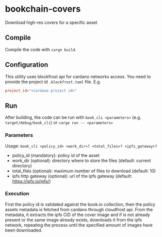 
# bookchain-covers

Download high-res covers for a specific asset

## Compile

Compile the code with `cargo build`.

## Configuration

This utility uses blockfrost api for cardano networks access.
You need to provide the project id  `.blockfrost.toml` file.
E.g.

```toml
project_id="<cardano project id>"
```

## Run

After building, the code can be run with `book_cli <parameters>` (e.g. `target/debug/book_cli`) or `cargo run -- <parameters>`

### Parameters

Usage: `book_cli <policy_id> <work_dir>? <total_files>? <ipfs_gateway>?`

* policy_id (mandatory): policy id of the asset
* work_dir (optional): directory where to store the files (default: current directory)
* total_files (optional): maximum number of files to download (default: 10)
* ipfs http gateway (optional): url of the ipfs gateway (default: https://ipfs.io/ipfs/)

### Execution

First the policy id is validated against the book.io collection, then the policy assets metadata is fetched from cardano through cloudfrost api.
From the metadata, it extracts the ipfs CID of the cover image and if is not already present or the same image already exists, downloads it from the ipfs network, repeating the process until the specified amount of images have been downloaded.
